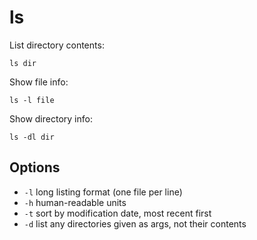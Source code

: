 # ls

List directory contents:

    ls dir

Show file info:

    ls -l file

Show directory info:

    ls -dl dir

## Options

  - `-l` long listing format (one file per line)
  - `-h` human-readable units
  - `-t` sort by modification date, most recent first
  - `-d` list any directories given as args, not their contents

